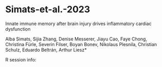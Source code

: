 # Simats-et-al.-2023
Innate immune memory after brain injury drives inflammatory cardiac dysfunction

Alba Simats, Sijia Zhang, Denise Messerer, Jiayu Cao, Faye Chong, Christina Fürle, Severin Filser, Boyan Bonev, Nikolaus Plesnila, Christian Schulz, Eduardo Beltrán, Arthur Liesz*











R session info:

